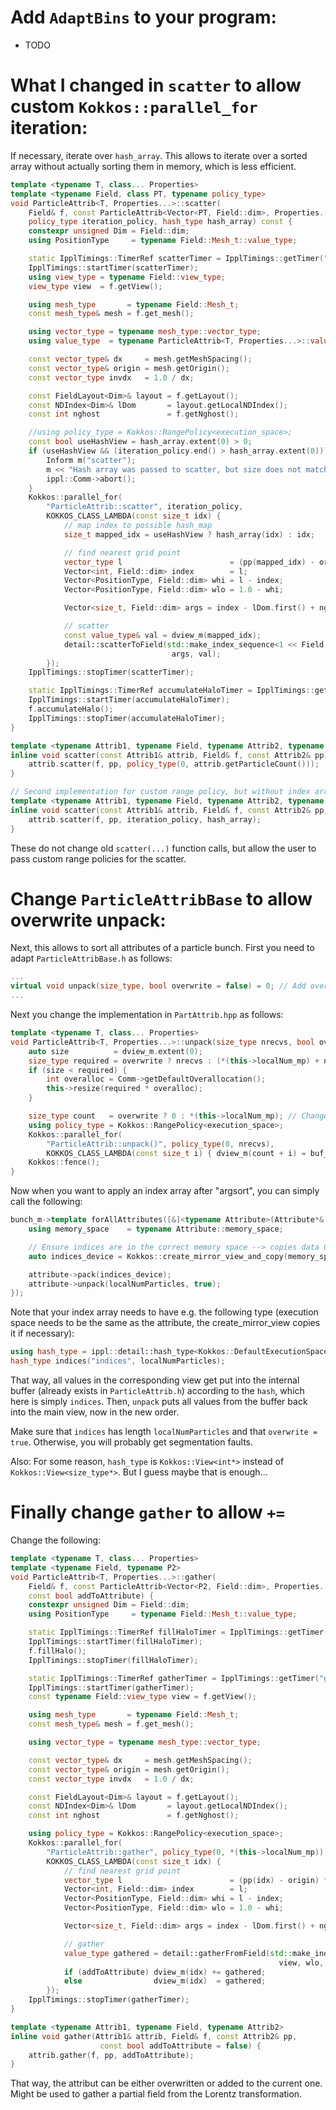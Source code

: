 # Add `AdaptBins` to your program:
- TODO


# What I changed in `scatter` to allow custom `Kokkos::parallel_for` iteration:

If necessary, iterate over `hash_array`. This allows to iterate over a sorted array without actually sorting them in memory, which is less efficient.
```c++
template <typename T, class... Properties>
template <typename Field, class PT, typename policy_type>
void ParticleAttrib<T, Properties...>::scatter(
    Field& f, const ParticleAttrib<Vector<PT, Field::dim>, Properties...>& pp,
    policy_type iteration_policy, hash_type hash_array) const {
    constexpr unsigned Dim = Field::dim;
    using PositionType     = typename Field::Mesh_t::value_type;

    static IpplTimings::TimerRef scatterTimer = IpplTimings::getTimer("scatter");
    IpplTimings::startTimer(scatterTimer);
    using view_type = typename Field::view_type;
    view_type view  = f.getView();

    using mesh_type       = typename Field::Mesh_t;
    const mesh_type& mesh = f.get_mesh();

    using vector_type = typename mesh_type::vector_type;
    using value_type  = typename ParticleAttrib<T, Properties...>::value_type;

    const vector_type& dx     = mesh.getMeshSpacing();
    const vector_type& origin = mesh.getOrigin();
    const vector_type invdx   = 1.0 / dx;

    const FieldLayout<Dim>& layout = f.getLayout();
    const NDIndex<Dim>& lDom       = layout.getLocalNDIndex();
    const int nghost               = f.getNghost();

    //using policy_type = Kokkos::RangePolicy<execution_space>;
    const bool useHashView = hash_array.extent(0) > 0;
    if (useHashView && (iteration_policy.end() > hash_array.extent(0))) {
        Inform m("scatter");
        m << "Hash array was passed to scatter, but size does not match iteration policy." << endl;
        ippl::Comm->abort();
    }
    Kokkos::parallel_for(
        "ParticleAttrib::scatter", iteration_policy,
        KOKKOS_CLASS_LAMBDA(const size_t idx) {
            // map index to possible hash_map
            size_t mapped_idx = useHashView ? hash_array(idx) : idx;

            // find nearest grid point
            vector_type l                        = (pp(mapped_idx) - origin) * invdx + 0.5;
            Vector<int, Field::dim> index        = l;
            Vector<PositionType, Field::dim> whi = l - index;
            Vector<PositionType, Field::dim> wlo = 1.0 - whi;

            Vector<size_t, Field::dim> args = index - lDom.first() + nghost;

            // scatter
            const value_type& val = dview_m(mapped_idx);
            detail::scatterToField(std::make_index_sequence<1 << Field::dim>{}, view, wlo, whi,
                                    args, val);
        });
    IpplTimings::stopTimer(scatterTimer);

    static IpplTimings::TimerRef accumulateHaloTimer = IpplTimings::getTimer("accumulateHalo");
    IpplTimings::startTimer(accumulateHaloTimer);
    f.accumulateHalo();
    IpplTimings::stopTimer(accumulateHaloTimer);
}

template <typename Attrib1, typename Field, typename Attrib2, typename policy_type = Kokkos::RangePolicy<typename Field::execution_space>>
inline void scatter(const Attrib1& attrib, Field& f, const Attrib2& pp) {
    attrib.scatter(f, pp, policy_type(0, attrib.getParticleCount())); 
}

// Second implementation for custom range policy, but without index array
template <typename Attrib1, typename Field, typename Attrib2, typename policy_type = Kokkos::RangePolicy<typename Field::execution_space>>
inline void scatter(const Attrib1& attrib, Field& f, const Attrib2& pp, policy_type iteration_policy, typename Attrib1::hash_type hash_array = {}) {
    attrib.scatter(f, pp, iteration_policy, hash_array);
}
```
These do not change old `scatter(...)` function calls, but allow the user to pass custom range policies for the scatter.


# Change `ParticleAttribBase` to allow overwrite unpack:

Next, this allows to sort all attributes of a particle bunch. First you need to adapt `ParticleAttribBase.h` as follows:
```c++
...
virtual void unpack(size_type, bool overwrite = false) = 0; // Add overwrite parameter (with default to make it compatible with the rest)
...
```
Next you change the implementation in `PartAttrib.hpp` as follows:
```c++
template <typename T, class... Properties>
void ParticleAttrib<T, Properties...>::unpack(size_type nrecvs, bool overwrite) {
    auto size          = dview_m.extent(0);
    size_type required = overwrite ? nrecvs : (*(this->localNum_mp) + nrecvs); // Change this (more memory efficient)!
    if (size < required) {
        int overalloc = Comm->getDefaultOverallocation();
        this->resize(required * overalloc);
    }

    size_type count   = overwrite ? 0 : *(this->localNum_mp); // Changed this!
    using policy_type = Kokkos::RangePolicy<execution_space>;
    Kokkos::parallel_for(
        "ParticleAttrib::unpack()", policy_type(0, nrecvs),
        KOKKOS_CLASS_LAMBDA(const size_t i) { dview_m(count + i) = buf_m(i); });
    Kokkos::fence();
}
```
Now when you want to apply an index array after "argsort", you can simply call the following:
```c++
bunch_m->template forAllAttributes([&]<typename Attribute>(Attribute*& attribute) {
    using memory_space    = typename Attribute::memory_space;

    // Ensure indices are in the correct memory space --> copies data ONLY when different memory spaces, so should be efficient
    auto indices_device = Kokkos::create_mirror_view_and_copy(memory_space{}, indices);

    attribute->pack(indices_device);
    attribute->unpack(localNumParticles, true);
});
```
Note that your index array needs to have e.g. the following type (execution space needs to be the same as the attribute, the create_mirror_view copies it if necessary):
```c++
using hash_type = ippl::detail::hash_type<Kokkos::DefaultExecutionSpace::memory_space>;
hash_type indices("indices", localNumParticles);
```
That way, all values in the corresponding view get put into the internal buffer (already exists in `ParticleAttrib.h`) according to the `hash`, which here is simply `indices`. Then, `unpack` puts all values from the buffer back into the main view, now in the new order. 

Make sure that `indices` has length `localNumParticles` and that `overwrite = true`. Otherwise, you will probably get segmentation faults.

Also: For some reason, `hash_type` is `Kokkos::View<int*>` instead of `Kokkos::View<size_type*>`. But I guess maybe that is enough...


# Finally change `gather` to allow `+=`

Change the following:
```c++
template <typename T, class... Properties>
template <typename Field, typename P2>
void ParticleAttrib<T, Properties...>::gather(
    Field& f, const ParticleAttrib<Vector<P2, Field::dim>, Properties...>& pp,
    const bool addToAttribute) {
    constexpr unsigned Dim = Field::dim;
    using PositionType     = typename Field::Mesh_t::value_type;

    static IpplTimings::TimerRef fillHaloTimer = IpplTimings::getTimer("fillHalo");
    IpplTimings::startTimer(fillHaloTimer);
    f.fillHalo();
    IpplTimings::stopTimer(fillHaloTimer);

    static IpplTimings::TimerRef gatherTimer = IpplTimings::getTimer("gather");
    IpplTimings::startTimer(gatherTimer);
    const typename Field::view_type view = f.getView();

    using mesh_type       = typename Field::Mesh_t;
    const mesh_type& mesh = f.get_mesh();

    using vector_type = typename mesh_type::vector_type;

    const vector_type& dx     = mesh.getMeshSpacing();
    const vector_type& origin = mesh.getOrigin();
    const vector_type invdx   = 1.0 / dx;

    const FieldLayout<Dim>& layout = f.getLayout();
    const NDIndex<Dim>& lDom       = layout.getLocalNDIndex();
    const int nghost               = f.getNghost();

    using policy_type = Kokkos::RangePolicy<execution_space>;
    Kokkos::parallel_for(
        "ParticleAttrib::gather", policy_type(0, *(this->localNum_mp)),
        KOKKOS_CLASS_LAMBDA(const size_t idx) {
            // find nearest grid point
            vector_type l                        = (pp(idx) - origin) * invdx + 0.5;
            Vector<int, Field::dim> index        = l;
            Vector<PositionType, Field::dim> whi = l - index;
            Vector<PositionType, Field::dim> wlo = 1.0 - whi;

            Vector<size_t, Field::dim> args = index - lDom.first() + nghost;

            // gather
            value_type gathered = detail::gatherFromField(std::make_index_sequence<1 << Field::dim>{},
                                                            view, wlo, whi, args);
            if (addToAttribute) dview_m(idx) += gathered;
            else                dview_m(idx)  = gathered;
        });
    IpplTimings::stopTimer(gatherTimer);
}

template <typename Attrib1, typename Field, typename Attrib2>
inline void gather(Attrib1& attrib, Field& f, const Attrib2& pp, 
                    const bool addToAttribute = false) {
    attrib.gather(f, pp, addToAttribute);
}
```
That way, the attribut can be either overwritten or added to the current one. Might be used to gather a partial field from the Lorentz transformation.
